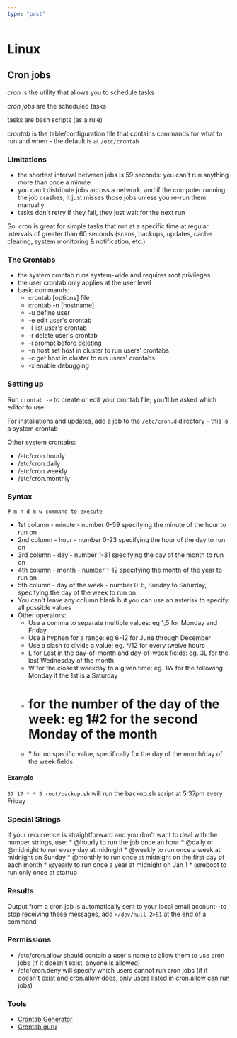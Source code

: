 ```yaml
---
type: "post"
---
```


# Linux
## Cron jobs

_cron_ is the utility that allows you to schedule tasks

_cron jobs_ are the scheduled tasks

tasks are bash scripts (as a rule)

_crontab_ is the table/configuration file that contains commands for what to run and when - the default is at `/etc/crontab`

### Limitations
* the shortest interval between jobs is 59 seconds: you can't run anything more than once a minute
* you can't distribute jobs across a network, and if the computer running the job crashes, it just misses those jobs unless you re-run them manually
* tasks don't retry if they fail, they just wait for the next run

So: cron is great for simple tasks that run at a specific time at regular intervals of greater than 60 seconds (scans, backups, updates, cache clearing, system monitoring & notification, etc.)

### The Crontabs
* the system crontab runs system-wide and requires root privileges
* the user crontab only applies at the user level
* basic commands:
    * crontab [options] file
    * crontab -n [hostname]
    * -u define user
    * -e edit user's crontab
    * -l list user's crontab
    * -r delete user's crontab
    * -i prompt before deleting
    * -n host set host in cluster to run users' crontabs
    * -c get host in cluster to run users' crontabs
    * -x enable debugging

### Setting up
Run `crontab -e` to create or edit your crontab file; you'll be asked which editor to use

For installations and updates, add a job to the `/etc/cron.d` directory - this is a system crontab
   
   Other system crontabs:
   * /etc/cron.hourly
   * /etc/cron.daily
   * /etc/cron.weekly
   * /etc/cron.monthly

### Syntax
`# m h d m w command to execute`

* 1st column - minute - number 0-59 specifying the minute of the hour to run on
* 2nd column - hour - number 0-23 specifying the hour of the day to run on
* 3rd column - day - number 1-31 specifying the day of the month to run on
* 4th column - month - number 1-12 specifying the month of the year to run on
* 5th column - day of the week - number 0-6, Sunday to Saturday, specifying the day of the week to run on
* You can't leave any column blank but you can use an asterisk to specify all possible values
* Other operators:
    * Use a comma to separate multiple values: eg 1,5 for Monday and Friday
    * Use a hyphen for a range: eg 6-12 for June through December
    * Use a slash to divide a value: eg. */12 for every twelve hours
    * L for Last in the day-of-month and day-of-week fields: eg. 3L for the last Wednesday of the month
    * W for the closest weekday to a given time: eg. 1W for the following Monday if the 1st is a Saturday
    * # for the number of the day of the week: eg 1#2 for the second Monday of the month
    * ? for no specific value, specifically for the day of the  month/day of the week fields

#### Example
`37 17 * * 5 root/backup.sh` will run the backup.sh script at 5:37pm every Friday

### Special Strings
If your recurrence is straightforward and you don't want to deal with the number strings, use:
    * @hourly to run the job once an hour
    * @daily or @midnight to run every day at midnight
    * @weekly to run once a week at midnight on Sunday
    * @monthly to run once at midnight on the first day of each month
    * @yearly to run once a year at midnight on Jan 1
    * @reboot to run only once at startup

### Results
Output from a cron job is automatically sent to your local email account--to stop receiving these messages, add `>/dev/null 2>&1` at the end of a command

### Permissions
* /etc/cron.allow should contain a user's name to allow them to use cron jobs (if it doesn't exist, anyone is allowed)
* /etc/cron.deny will specify which users cannot run cron jobs (if it doesn't exist and cron.allow does, only users listed in cron.allow can run jobs)

### Tools
* [Crontab Generator](https://crontab-generator.org)
* [Crontab.guru](https://crontab.guru)
